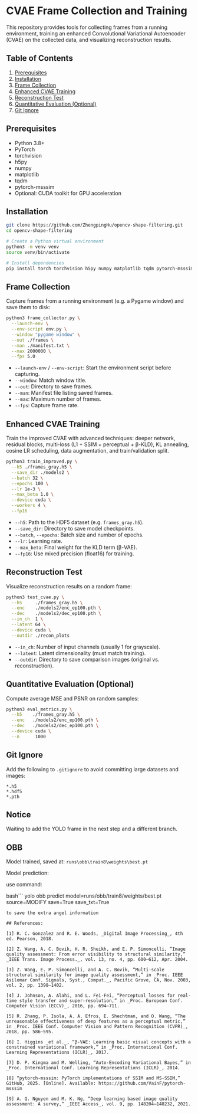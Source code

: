 # CVAE Frame Collection and Training

This repository provides tools for collecting frames from a running environment, training an enhanced Convolutional Variational Autoencoder (CVAE) on the collected data, and visualizing reconstruction results.

## Table of Contents

1. [Prerequisites](#prerequisites)  
2. [Installation](#installation)  
3. [Frame Collection](#frame-collection)  
4. [Enhanced CVAE Training](#enhanced-cvae-training)  
5. [Reconstruction Test](#reconstruction-test)  
6. [Quantitative Evaluation (Optional)](#quantitative-evaluation-optional)  
7. [Git Ignore](#git-ignore)  

## Prerequisites

- Python 3.8+  
- PyTorch  
- torchvision  
- h5py  
- numpy  
- matplotlib  
- tqdm  
- pytorch-msssim  
- Optional: CUDA toolkit for GPU acceleration  

## Installation

```bash
git clone https://github.com/ZhengpingHu/opencv-shape-filtering.git
cd opencv-shape-filtering

# Create a Python virtual environment
python3 -m venv venv
source venv/bin/activate

# Install dependencies
pip install torch torchvision h5py numpy matplotlib tqdm pytorch-msssim
```

## Frame Collection

Capture frames from a running environment (e.g. a Pygame window) and save them to disk:

```bash
python3 frame_collector.py \
  --launch-env \
  --env-script env.py \
  --window "pygame window" \
  --out ./frames \
  --man ./manifest.txt \
  --max 2000000 \
  --fps 5.0
```

- `--launch-env` / `--env-script`: Start the environment script before capturing.  
- `--window`: Match window title.  
- `--out`: Directory to save frames.  
- `--man`: Manifest file listing saved frames.  
- `--max`: Maximum number of frames.  
- `--fps`: Capture frame rate.

## Enhanced CVAE Training

Train the improved CVAE with advanced techniques: deeper network, residual blocks, multi-loss (L1 + SSIM + perceptual + β-KLD), KL annealing, cosine LR scheduling, data augmentation, and train/validation split.

```bash
python3 train_improved.py \
  --h5 ./frames_gray.h5 \
  --save_dir ./models2 \
  --batch 32 \
  --epochs 100 \
  --lr 1e-3 \
  --max_beta 1.0 \
  --device cuda \
  --workers 4 \
  --fp16
```

- `--h5`: Path to the HDF5 dataset (e.g. `frames_gray.h5`).  
- `--save_dir`: Directory to save model checkpoints.  
- `--batch`, `--epochs`: Batch size and number of epochs.  
- `--lr`: Learning rate.  
- `--max_beta`: Final weight for the KLD term (β-VAE).  
- `--fp16`: Use mixed precision (float16) for training.

## Reconstruction Test

Visualize reconstruction results on a random frame:

```bash
python3 test_cvae.py \
  --h5     ./frames_gray.h5 \
  --enc    ./models2/enc_ep100.pth \
  --dec    ./models2/dec_ep100.pth \
  --in_ch  1 \
  --latent 64 \
  --device cuda \
  --outdir ./recon_plots
```

- `--in_ch`: Number of input channels (usually 1 for grayscale).  
- `--latent`: Latent dimensionality (must match training).  
- `--outdir`: Directory to save comparison images (original vs. reconstruction).

## Quantitative Evaluation (Optional)

Compute average MSE and PSNR on random samples:

```bash
python3 eval_metrics.py \
  --h5    ./frames_gray.h5 \
  --enc   ./models2/enc_ep100.pth \
  --dec   ./models2/dec_ep100.pth \
  --device cuda \
  --n      1000
```

## Git Ignore

Add the following to `.gitignore` to avoid committing large datasets and images:

```
*.h5
*.hdf5
*.pth
```

## Notice

Waiting to add the YOLO frame in the next step and a different branch.

## OBB

Model trained, saved at: ```runs\obb\train8\weights\best.pt```

Model prediction:

use command:

bash```
yolo obb predict model=runs/obb/train8/weights/best.pt source=MODIFY save=True save_txt=True
```
to save the extra angel information

## References:

[1] R. C. Gonzalez and R. E. Woods, _Digital Image Processing_, 4th ed. Pearson, 2018.

[2] Z. Wang, A. C. Bovik, H. R. Sheikh, and E. P. Simoncelli, “Image quality assessment: From error visibility to structural similarity,” _IEEE Trans. Image Process._, vol. 13, no. 4, pp. 600–612, Apr. 2004.

[3] Z. Wang, E. P. Simoncelli, and A. C. Bovik, “Multi-scale structural similarity for image quality assessment,” in _Proc. IEEE Asilomar Conf. Signals, Syst., Comput._, Pacific Grove, CA, Nov. 2003, vol. 2, pp. 1398–1402.

[4] J. Johnson, A. Alahi, and L. Fei-Fei, “Perceptual losses for real-time style transfer and super-resolution,” in _Proc. European Conf. Computer Vision (ECCV)_, 2016, pp. 694–711.

[5] R. Zhang, P. Isola, A. A. Efros, E. Shechtman, and O. Wang, “The unreasonable effectiveness of deep features as a perceptual metric,” in _Proc. IEEE Conf. Computer Vision and Pattern Recognition (CVPR)_, 2018, pp. 586–595.

[6] I. Higgins _et al._, “β-VAE: Learning basic visual concepts with a constrained variational framework,” in _Proc. International Conf. Learning Representations (ICLR)_, 2017.

[7] D. P. Kingma and M. Welling, “Auto-Encoding Variational Bayes,” in _Proc. International Conf. Learning Representations (ICLR)_, 2014.

[8] “pytorch-msssim: PyTorch implementations of SSIM and MS-SSIM,” GitHub, 2025. [Online]. Available: https://github.com/VainF/pytorch-msssim

[9] A. Q. Nguyen and M. K. Ng, “Deep learning based image quality assessment: A survey,” _IEEE Access_, vol. 9, pp. 148204–148232, 2021.
